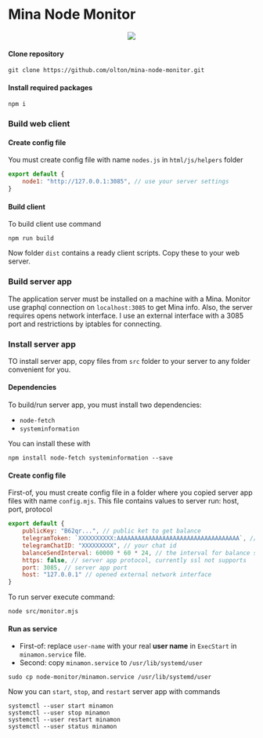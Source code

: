 # Mina Node Monitor

<p align="center">
    <img src="https://metroui.org.ua/res/node-monitor.jpg">
</p>

#### Clone repository
```shell
git clone https://github.com/olton/mina-node-monitor.git
```

#### Install required packages
```shell
npm i
```

### Build web client
#### Create config file
You must create config file with name `nodes.js` in `html/js/helpers` folder
```javascript
export default {
    node1: "http://127.0.0.1:3085", // use your server settings 
}
```
#### Build client
To build client use command
```shell
npm run build
```
Now folder `dist` contains a ready client scripts. Copy these to your web server.

### Build server app
The application server must be installed on a machine with a Mina.
Monitor use graphql connection on `localhost:3085` to get Mina info.
Also, the server requires opens network interface.
I use an external interface with a 3085 port and restrictions by iptables for connecting.

### Install server app
TO install server app, copy files from `src` folder to your server to any folder convenient for you.

#### Dependencies
To build/run server app, you must install two dependencies:
+ `node-fetch`
+ `systeminformation`

You can install these with
```shell
npm install node-fetch systeminformation --save
```

#### Create config file
First-of, you must create config file in a folder where you copied server app files with name `config.mjs`. 
This file contains values to server run: host, port, protocol
```javascript
export default {
    publicKey: "B62qr...", // public ket to get balance
    telegramToken: `XXXXXXXXXX:AAAAAAAAAAAAAAAAAAAAAAAAAAAAAAAAAAA`, // your telegram bot TOKEN
    telegramChatID: "XXXXXXXXX", // your chat id
    balanceSendInterval: 60000 * 60 * 24, // the interval for balance send to telegram 
    https: false, // server app protocol, currently ssl not supports
    port: 3085, // server app port
    host: "127.0.0.1" // opened external network interface
}
```
To run server execute command:
```shell
node src/monitor.mjs
```

#### Run as service
+ First-of: replace `user-name` with your real **user name** in `ExecStart` in `minamon.service` file.
+ Second: copy `minamon.service` to `/usr/lib/systemd/user`
```shell
sudo cp node-monitor/minamon.service /usr/lib/systemd/user
```
Now you can `start`, `stop`, and `restart` server app with commands
```shell
systemctl --user start minamon
systemctl --user stop minamon
systemctl --user restart minamon
systemctl --user status minamon
```